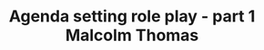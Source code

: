 ---
area: Communication Skills
category: 21 - Calgary Cambridge Workshop
title: Agenda setting role play - part 1 Malcolm Thomas
description: Agenda setting role play - part 1 Malcolm Thomas
audio: /assets/audio/21- Calgary Cambridge Workshop - 21 Agenda setting role play - part 1 Malcolm Thomas - MQ.mp3
article: 
www: 
keywords: Calgary, Cambridge, Model
youtube: 
soundcloud: 
---